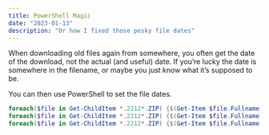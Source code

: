 ```yaml
---
title: PowerShell Magic
date: "2023-01-13"
description: "Or how I fixed those pesky file dates"
---
```


When downloading old files again from somewhere, you often get the
date of the download, not the actual (and useful) date.  If youʼre lucky
the date is somewhere in the filename, or maybe you just know what itʼs
supposed to be.  

You can then use PowerShell to set the file dates.

```powershell
foreach($file in Get-ChildItem *.2212*.ZIP) {$(Get-Item $file.Fullname).CreationTime="2022-12-01"}
foreach($file in Get-ChildItem *.2212*.ZIP) {$(Get-Item $file.Fullname).LastWriteTime="2022-12-01"}
foreach($file in Get-ChildItem *.2212*.ZIP) {$(Get-Item $file.Fullname).LastAccessTime ="2022-12-01"}
```